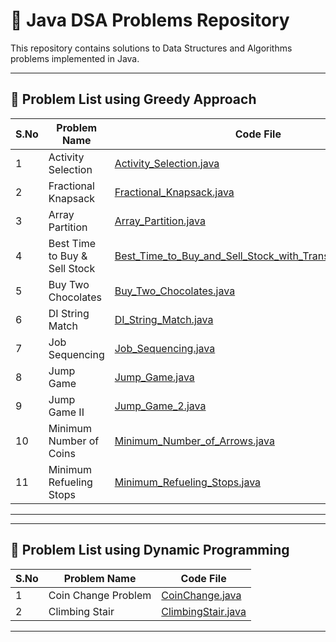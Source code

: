 # 🧠 Java DSA Problems Repository

This repository contains solutions to Data Structures and Algorithms problems implemented in Java.

---

## 📄 Problem List using Greedy Approach

| S.No | Problem Name                  | Code File                                                                                                                                |
|------|-------------------------------|------------------------------------------------------------------------------------------------------------------------------------------|     
| 1    | Activity Selection            | [Activity_Selection.java](./Greedy_Approach/Activity_Selection.java)                                                                     |
| 2    | Fractional Knapsack           | [Fractional_Knapsack.java](./Greedy_Approach/Fractional_Knapsack.java)                                                                   |
| 3    | Array Partition               | [Array_Partition.java](./Greedy_Approach/Array_Partition.java)                                                                           |
| 4    | Best Time to Buy & Sell Stock | [Best_Time_to_Buy_and_Sell_Stock_with_Transaction_Fee.java](./Greedy_Approach/Best_Time_to_Buy_and_Sell_Stock_with_Transaction_Fee.java) |
| 5    | Buy Two Chocolates            | [Buy_Two_Chocolates.java](./Greedy_Approach/Buy_Two_Chocolates.java)                                                                     |
| 6    | DI String Match               | [DI_String_Match.java](./Greedy_Approach/DI_String_Match.java)                                                                           |
| 7    | Job Sequencing                | [Job_Sequencing.java](./Greedy_Approach/Job_Sequencing.java)                                                                             |
| 8    | Jump Game                     | [Jump_Game.java](./Greedy_Approach/Jump_Game.java)                                                                                       |
| 9    | Jump Game II                  | [Jump_Game_2.java](./Greedy_Approach/Jump_Game_2.java)                                                                                   |
| 10   | Minimum Number of Coins       | [Minimum_Number_of_Arrows.java](./Greedy_Approach/Minimum_Number_of_Coins.java)                                                          |
| 11   | Minimum Refueling Stops       | [Minimum_Refueling_Stops.java](./Greedy_Approach/Minimum_Refueling_Stops.java)                                                           |

---
---
## 📄 Problem List using Dynamic Programming

| S.No | Problem Name        | Code File                                                     |
|------|---------------------|---------------------------------------------------------------|     
| 1    | Coin Change Problem | [CoinChange.java](./DynamicProgramming/CoinChange.java)       |
| 2    | Climbing Stair      | [ClimbingStair.java](./DynamicProgramming/ClimbingStair.java) |


---